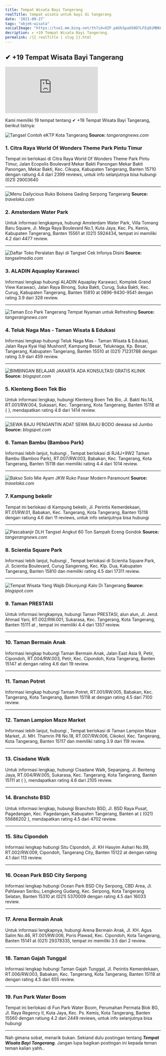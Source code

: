 ```yaml
---
title: Tempat Wisata Bayi Tangerang
realTitle: tempat wisata untuk bayi di tangerang
date: '2021-09-27'
tags: "objek-wisata"
socialImage: "https://tse1.mm.bing.net/th?id=OIP.pAUk5paU50D7LFEq9iMBKQHaEU&amp;pid=15.1"
decription: ✔ +19 Tempat Wisata Bayi Tangerang.
permalink: /{{ realTitle | slug }}.html
---
```


## ✔ +19 Tempat Wisata Bayi Tangerang

![Pengelola Tol TangerangMerak Waspadai Kendaraan Pembawa ](https://tangerangnews.com/assets/uploaded/phpThumb/phpThumb.php?src=/assets/uploaded/photo/2013/12/04/246cd2a05d0311e3836c00163e6ca6fa.jpg&amp;w=630&amp;h=367&amp;zc=1&amp;hash=aff9d4075a49ae61a313db853d62691d)



Kami memiliki 19 tempat tentang ✔ +19 Tempat Wisata Bayi Tangerang, berikut listnya:



![Tangsel Contoh eKTP Kota Tangerang](https://tse1.mm.bing.net/th?id=OIP.9F7YPqBxS9NL-5XpGRxg_QHaFj&amp;pid=15.1)
**Source:** _tangerangnews.com_


### 1. Citra Raya World Of Wonders Theme Park Pintu Timur



Tempat ini berlokasi di Citra Raya World Of Wonders Theme Park Pintu Timur, Jalan Ecopolis Boulevard Mekar Bakti Panongan Mekar Bakti Panongan, Mekar Bakti, Kec. Cikupa, Kabupaten Tangerang, Banten 15710 dengan ratiung 4.4 dari 2399 reviews, untuk info selanjutnya bisa hubungi (021) 29003640

---


![Menu Dailycious  Ruko Bolsena Gading Serpong Tangerang ](https://tse2.mm.bing.net/th?id=OIP.4mZZycQ_xe7g7ehV-it56QHaLK&amp;pid=15.1)
**Source:** _traveloka.com_


### 2. Amsterdam Water Park



Untuk informasi lengkapnya, hubungi Amsterdam Water Park, Villa Tomang Baru Square, Jl. Mega Raya Boulevard No.1, Kuta Jaya, Kec. Ps. Kemis, Kabupaten Tangerang, Banten 15561 at (021) 5924434, tempat ini memiliki 4.2 dari 4477 review.

---


![Daftar Toko Peralatan Bayi di Tangsel Cek Infonya Disini](https://tse2.mm.bing.net/th?id=OIP.MC0QndgFhcODQht2FhT5rwHaEK&amp;pid=15.1)
**Source:** _tangselmedia.com_


### 3. ALADIN Aquaplay Karawaci



Informasi lengkap hubungi ALADIN Aquaplay Karawaci, Komplek Grand View Karawaci, Jalan Raya Binong, Suka Bakti, Curug, Suka Bakti, Kec. Curug, Kabupaten Tangerang, Banten 15810 at 0896-9430-9541 dengan rating 3.9 dari 328 review.

---


![Taman Eco Park Tangerang Tempat Nyaman untuk Refreshing](https://tse4.mm.bing.net/th?id=OIP.wRH1aLzcQwooGL2sf0HASAHaE8&amp;pid=15.1)
**Source:** _tangerangnews.com_


### 4. Teluk Naga Mas - Taman Wisata &amp; Edukasi



Informasi lengkap hubungi Teluk Naga Mas - Taman Wisata &amp; Edukasi, Jalan Raya Kyai Haji Mushonif, Kampung Besar, Teluknaga, Kp. Besar, Tangerang, Kabupaten Tangerang, Banten 15510 at (021) 71231788 dengan rating 3.9 dari 459 review.

---


![BIMBINGAN BELAJAR JAKARTA ADA KONSULTASI GRATIS  KLINIK ](https://tse1.mm.bing.net/th?id=OIP.1GcBogKxsESFA7bdCASjUQAAAA&amp;pid=15.1)
**Source:** _blogspot.com_


### 5. Klenteng Boen Tek Bio



Untuk informasi lengkap, hubungi Klenteng Boen Tek Bio, Jl. Bakti No.14, RT.001/RW.004, Sukasari, Kec. Tangerang, Kota Tangerang, Banten 15118 at {  }, mendapatkan rating 4.8 dari 1414 review.

---


![SEWA BAJU PENGANTIN ADAT SEWA BAJU BODO dewasa sd Jumbo ](https://tse1.mm.bing.net/th?id=OIP.0VA2M-GgvdMGtPpN8My4dwHaJ4&amp;pid=15.1)
**Source:** _blogspot.com_


### 6. Taman Bambu (Bamboo Park)



Informasi lebih lanjut, hubungi , Tempat berlokasi di RJ4J+9W2 Taman Bambu (Bamboo Park), RT.007/RW.003, Babakan, Kec. Tangerang, Kota Tangerang, Banten 15118 dan memiliki rating 4.4 dari 1014 review.

---


![Bakso Solo  Mie Ayam JKW  Ruko Pasar Modern Paramount ](https://tse2.mm.bing.net/th?id=OIP.Kr9z4gpMVLBI1cPsJLMRPwHaHa&amp;pid=15.1)
**Source:** _traveloka.com_


### 7. Kampung bekelir



Tempat ini berlokasi di Kampung bekelir, Jl. Perintis Kemerdekaan, RT.01/RW.01, Babakan, Kec. Tangerang, Kota Tangerang, Banten 15118 dengan ratiung 4.6 dari 11 reviews, untuk info selanjutnya bisa hubungi 

---


![Pascabanjir DLH Tangsel Angkut 60 Ton Sampah  Eceng Gondok](https://tse4.mm.bing.net/th?id=OIP.cmjoEzrGxshnZ6WGiauitgHaEK&amp;pid=15.1)
**Source:** _tangerangnews.com_


### 8. Scientia Square Park



Informasi lebih lanjut, hubungi , Tempat berlokasi di Scientia Square Park, Jl. Scientia Boulevard, Curug Sangereng, Kec. Klp. Dua, Kabupaten Tangerang, Banten 15810 dan memiliki rating 4.5 dari 17311 review.

---


![Tempat Wisata Yang Wajib Dikunjungi Kalo Di Tangerang](https://tse2.mm.bing.net/th?id=OIP.TH--Fc1aFkLLYxx9Kvbg_gHaFj&amp;pid=15.1)
**Source:** _blogspot.com_


### 9. Taman PRESTASI



Untuk informasi lengkapnya, hubungi Taman PRESTASI, alun alun, Jl. Jend. Ahmad Yani, RT.002/RW.001, Sukarasa, Kec. Tangerang, Kota Tangerang, Banten 15111 at , tempat ini memiliki 4.4 dari 1357 review.

---


### 10. Taman Bermain Anak



Informasi lengkap hubungi Taman Bermain Anak, Jalan East Asia 9, Petir, Cipondoh, RT.004/RW.003, Petir, Kec. Cipondoh, Kota Tangerang, Banten 15147 at  dengan rating 4.6 dari 19 review.

---


### 11. Taman Potret



Informasi lengkap hubungi Taman Potret, RT.001/RW.005, Babakan, Kec. Tangerang, Kota Tangerang, Banten 15118 at  dengan rating 4.5 dari 7100 review.

---


### 12. Taman Lampion Maze Market



Informasi lebih lanjut, hubungi , Tempat berlokasi di Taman Lampion Maze Market, Jl. MH. Thamrin P8 No.18, RT.007/RW.006, Cikokol, Kec. Tangerang, Kota Tangerang, Banten 15117 dan memiliki rating 3.9 dari 119 review.

---


### 13. Cisadane Walk



Untuk informasi lengkap, hubungi Cisadane Walk, Sepanjang, Jl. Benteng Jaya, RT.004/RW.005, Sukarasa, Kec. Tangerang, Kota Tangerang, Banten 15111 at {  }, mendapatkan rating 4.6 dari 2105 review.

---


### 14. Branchsto BSD



Untuk informasi lengkap, hubungi Branchsto BSD, Jl. BSD Raya Pusat, Pagedangan, Kec. Pagedangan, Kabupaten Tangerang, Banten at { (021) 55686202 }, mendapatkan rating 4.5 dari 4702 review.

---


### 15. Situ Cipondoh



Informasi lengkap hubungi Situ Cipondoh, Jl. KH Hasyim Ashari No.99, RT.002/RW.009, Cipondoh, Tangerang City, Banten 15122 at  dengan rating 4.1 dari 113 review.

---


### 16. Ocean Park BSD City Serpong



Informasi lengkap hubungi Ocean Park BSD City Serpong, CBD Area, Jl. Pahlawan Seribu, Lengkong Gudang, Kec. Serpong, Kota Tangerang Selatan, Banten 15310 at (021) 5370009 dengan rating 4.5 dari 16033 review.

---


### 17. Arena Bermain Anak



Untuk informasi lengkapnya, hubungi Arena Bermain Anak, Jl. KH. Agus Salim No.46, RT.001/RW.006, Poris Plawad, Kec. Cipondoh, Kota Tangerang, Banten 15141 at (021) 29378335, tempat ini memiliki 3.5 dari 2 review.

---


### 18. Taman Gajah Tunggal



Informasi lengkap hubungi Taman Gajah Tunggal, Jl. Perintis Kemerdekaan, RT.006/RW.003, Babakan, Kec. Tangerang, Kota Tangerang, Banten 15118 at  dengan rating 4.5 dari 655 review.

---


### 19. Fun Park Water Boom



Tempat ini berlokasi di Fun Park Water Boom, Perumahan Permata Blok BG, Jl. Raya Regency II, Kuta Jaya, Kec. Ps. Kemis, Kota Tangerang, Banten 15560 dengan ratiung 4.2 dari 2449 reviews, untuk info selanjutnya bisa hubungi 

---









Nah gimana sobat, menarik bukan. Sekiand dulu postingan tentang ***Tempat Wisata Bayi Tangerang***. Jangan lupa bagikan postingan ini kepada teman teman kalian yahh..

